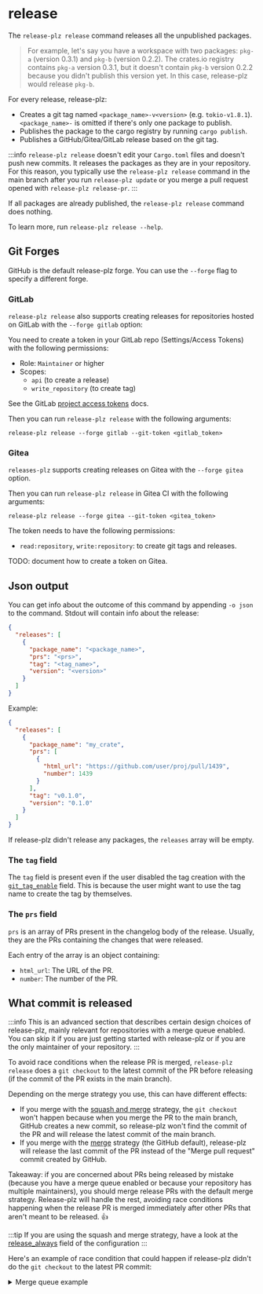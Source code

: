 # release

The `release-plz release` command releases all the unpublished packages.

> For example, let's say you have a workspace with two packages: `pkg-a`
> (version 0.3.1) and `pkg-b` (version 0.2.2).
> The crates.io registry contains `pkg-a` version 0.3.1, but it doesn't contain
> `pkg-b` version 0.2.2 because you didn't publish this version yet.
> In this case, release-plz would release `pkg-b`.

For every release, release-plz:

- Creates a git tag named `<package_name>-v<version>` (e.g. `tokio-v1.8.1`).
  `<package_name>-` is omitted if there's only one package to publish.
- Publishes the package to the cargo registry by running `cargo publish`.
- Publishes a GitHub/Gitea/GitLab release based on the git tag.

:::info
`release-plz release` doesn't edit your `Cargo.toml` files and doesn't
push new commits. It releases the packages as they are in your repository.
For this reason, you typically use the `release-plz release` command in the main branch
after you run `release-plz update`
or you merge a pull request opened with `release-plz release-pr`.
:::

If all packages are already published, the `release-plz release` command does nothing.

To learn more, run `release-plz release --help`.

## Git Forges

GitHub is the default release-plz forge. You can use the `--forge` flag to
specify a different forge.

### GitLab

`release-plz release` also supports creating releases for repositories hosted on GitLab with
the `--forge gitlab` option:

You need to create a token in your GitLab repo (Settings/Access Tokens) with the following
permissions:

- Role: `Maintainer` or higher
- Scopes:
  - `api` (to create a release)
  - `write_repository` (to create tag)

See the GitLab [project access tokens](https://docs.gitlab.com/ee/user/project/settings/project_access_tokens.html)
docs.

Then you can run `release-plz release` with the following arguments:

`release-plz release --forge gitlab --git-token <gitlab_token>`

### Gitea

`releases-plz` supports creating releases on Gitea with the `--forge gitea` option.

Then you can run `release-plz release` in Gitea CI with the following arguments:

`release-plz release --forge gitea --git-token <gitea_token>`

The token needs to have the following permissions:

- `read:repository`, `write:repository`: to create git tags and releases.

TODO: document how to create a token on Gitea.

## Json output

You can get info about the outcome of this command by appending `-o json` to the command.
Stdout will contain info about the release:

```json
{
  "releases": [
    {
      "package_name": "<package_name>",
      "prs": "<prs>",
      "tag": "<tag_name>",
      "version": "<version>"
    }
  ]
}
```

Example:

```json
{
  "releases": [
    {
      "package_name": "my_crate",
      "prs": [
        {
          "html_url": "https://github.com/user/proj/pull/1439",
          "number": 1439
        }
      ],
      "tag": "v0.1.0",
      "version": "0.1.0"
    }
  ]
}
```

If release-plz didn't release any packages, the `releases` array will be empty.

### The `tag` field

The `tag` field is present even if the user disabled the tag creation with the
[`git_tag_enable`](../config.md#the-git_tag_enable-field) field.
This is because the user might want to use the tag name to create the tag
by themselves.

### The `prs` field

`prs` is an array of PRs present in the changelog body of the release.
Usually, they are the PRs containing the changes that were released.

Each entry of the array is an object containing:

- `html_url`: The URL of the PR.
- `number`: The number of the PR.

## What commit is released

:::info
This is an advanced section that describes certain design choices of release-plz,
mainly relevant for repositories with a merge queue enabled.
You can skip it if you are just getting started with release-plz
or if you are the only maintainer of your repository.
:::

To avoid race conditions when the release PR is merged,
`release-plz release` does a `git checkout` to the latest commit of the PR
before releasing (if the commit of the PR exists in the main branch).

Depending on the merge strategy you use, this can have different effects:

- If you merge with the
  [squash and merge](https://docs.github.com/en/repositories/configuring-branches-and-merges-in-your-repository/configuring-pull-request-merges/about-merge-methods-on-github#squashing-your-merge-commits)
  strategy, the `git checkout` won't happen because when you merge the PR to the main branch,
  GitHub creates a new commit,
  so release-plz won't find the commit of the PR and will release the latest commit
  of the main branch.
- If you merge with the
  [merge](https://docs.github.com/en/repositories/configuring-branches-and-merges-in-your-repository/configuring-pull-request-merges/about-merge-methods-on-github)
  strategy (the GitHub default), release-plz will release the last commit
  of the PR instead of the "Merge pull request" commit created by GitHub.

Takeaway: if you are concerned about PRs being released by mistake
(because you have a merge queue enabled or because your repository
has multiple maintainers), you should merge release PRs with the
default merge strategy.
Release-plz will handle the rest, avoiding race conditions happening when
the release PR is merged immediately after other PRs that aren't meant to be released. 👍

:::tip
If you are using the squash and merge strategy,
have a look at the [release_always](../config.md#the-release_always-field)
field of the configuration
:::

Here's an example of race condition that could happen if release-plz
didn't do the `git checkout` to the latest PR commit:

<details>
<summary>Merge queue example</summary>

1. Person A adds PR 20 to the merge queue (e.g. `@bors r+`).
2. Person B adds PR 21 to the merge queue.
3. PR 20 is merged into `main`.
4. Person A sees PR 20 is merged and adds the release PR (PR 22) to the merge queue.
5. PR 21 is merged into `main`.
6. PR 22 is merged into `main`. The `release-plz release-pr` workflow for PR 21 didn't
   finish in time, so the release PR is out of date.
7. `main`'s workflow runs that does the publish for PR 22.

```mermaid
flowchart LR
  pr20(["PR 20 (fix)"])
  pr20_merge["main
  (PR 20 merge commit)"]
  pr21(["PR 21 (breaking change)"])
  pr21_merge["main
  (PR 21 merge commit)"]
  pr22(["PR 22 (release)"])
  pr22_merge["main
  (PR 22 merge commit)"]
  main --> pr20
  main --> pr20_merge
  pr20 --> pr20_merge
  main --> pr21
  pr20_merge --> pr21_merge
  pr21 --> pr21_merge
  pr20_merge --> pr22
  pr22 --> pr22_merge
  pr21_merge --> pr22_merge
```

This means that if release-plz didn't do the `git checkout`,
your release would include changes from PR 21 which will be missing from the changelog
and might contain breaking changes.

However, thanks to the `git checkout` to the latest commit of the PR,
if the release PR was merged into `main` with the default merge strategy, then
this race condition doesn't happen because the ancestor of the latest commit
of PR 22 is PR 20, not PR 21.

</details>
